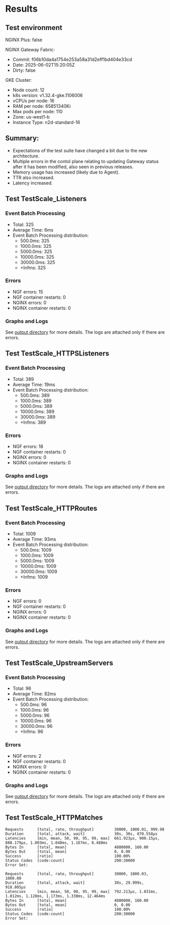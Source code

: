 # Results

## Test environment

NGINX Plus: false

NGINX Gateway Fabric:

- Commit: f06b10da4a1754e253a58a31d2eff1bd404e33cd
- Date: 2025-06-02T15:20:05Z
- Dirty: false

GKE Cluster:

- Node count: 12
- k8s version: v1.32.4-gke.1106006
- vCPUs per node: 16
- RAM per node: 65851340Ki
- Max pods per node: 110
- Zone: us-west1-b
- Instance Type: n2d-standard-16

## Summary:

- Expectations of the test suite have changed a bit due to the new architecture.
- Multiple errors in the contol plane relating to updating Gateway status after it has been modified, also seen in previous releases.
- Memory usage has increased (likely due to Agent).
- TTR also increased.
- Latency increased.

## Test TestScale_Listeners

### Event Batch Processing

- Total: 325
- Average Time: 6ms
- Event Batch Processing distribution:
	- 500.0ms: 325
	- 1000.0ms: 325
	- 5000.0ms: 325
	- 10000.0ms: 325
	- 30000.0ms: 325
	- +Infms: 325

### Errors

- NGF errors: 15
- NGF container restarts: 0
- NGINX errors: 0
- NGINX container restarts: 0

### Graphs and Logs

See [output directory](./TestScale_Listeners) for more details.
The logs are attached only if there are errors.

## Test TestScale_HTTPSListeners

### Event Batch Processing

- Total: 389
- Average Time: 19ms
- Event Batch Processing distribution:
	- 500.0ms: 389
	- 1000.0ms: 389
	- 5000.0ms: 389
	- 10000.0ms: 389
	- 30000.0ms: 389
	- +Infms: 389

### Errors

- NGF errors: 18
- NGF container restarts: 0
- NGINX errors: 0
- NGINX container restarts: 0

### Graphs and Logs

See [output directory](./TestScale_HTTPSListeners) for more details.
The logs are attached only if there are errors.

## Test TestScale_HTTPRoutes

### Event Batch Processing

- Total: 1009
- Average Time: 93ms
- Event Batch Processing distribution:
	- 500.0ms: 1009
	- 1000.0ms: 1009
	- 5000.0ms: 1009
	- 10000.0ms: 1009
	- 30000.0ms: 1009
	- +Infms: 1009

### Errors

- NGF errors: 0
- NGF container restarts: 0
- NGINX errors: 0
- NGINX container restarts: 0

### Graphs and Logs

See [output directory](./TestScale_HTTPRoutes) for more details.
The logs are attached only if there are errors.

## Test TestScale_UpstreamServers

### Event Batch Processing

- Total: 96
- Average Time: 82ms
- Event Batch Processing distribution:
	- 500.0ms: 96
	- 1000.0ms: 96
	- 5000.0ms: 96
	- 10000.0ms: 96
	- 30000.0ms: 96
	- +Infms: 96

### Errors

- NGF errors: 2
- NGF container restarts: 0
- NGINX errors: 0
- NGINX container restarts: 0

### Graphs and Logs

See [output directory](./TestScale_UpstreamServers) for more details.
The logs are attached only if there are errors.

## Test TestScale_HTTPMatches

```text
Requests      [total, rate, throughput]         30000, 1000.01, 999.98
Duration      [total, attack, wait]             30s, 30s, 870.558µs
Latencies     [min, mean, 50, 90, 95, 99, max]  661.923µs, 900.15µs, 888.179µs, 1.003ms, 1.048ms, 1.167ms, 8.488ms
Bytes In      [total, mean]                     4800000, 160.00
Bytes Out     [total, mean]                     0, 0.00
Success       [ratio]                           100.00%
Status Codes  [code:count]                      200:30000  
Error Set:
```
```text
Requests      [total, rate, throughput]         30000, 1000.03, 1000.00
Duration      [total, attack, wait]             30s, 29.999s, 918.805µs
Latencies     [min, mean, 50, 90, 95, 99, max]  792.213µs, 1.031ms, 1.012ms, 1.128ms, 1.173ms, 1.338ms, 12.464ms
Bytes In      [total, mean]                     4800000, 160.00
Bytes Out     [total, mean]                     0, 0.00
Success       [ratio]                           100.00%
Status Codes  [code:count]                      200:30000  
Error Set:
```
